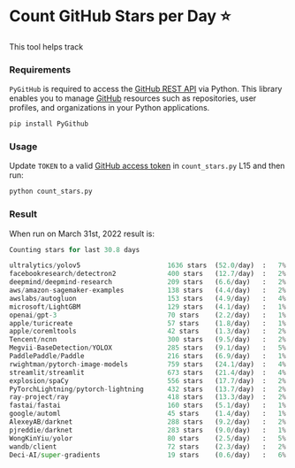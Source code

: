 # Count GitHub Stars per Day ⭐

This tool helps track 

### Requirements

`PyGitHub` is required to access the [GitHub REST API] via Python. This library enables you to manage [GitHub] resources such as repositories, user profiles, and organizations in your Python applications.

[GitHub REST API]: https://docs.github.com/en/rest
[GitHub]: https://github.com

```bash
pip install PyGithub
```

### Usage

Update `TOKEN` to a valid [GitHub access token](https://docs.github.com/en/authentication/keeping-your-account-and-data-secure/creating-a-personal-access-token) in `count_stars.py` L15 and then run:

```python
python count_stars.py
```

### Result

When run on March 31st, 2022 result is:

```python
Counting stars for last 30.8 days

ultralytics/yolov5                      1636 stars  (52.0/day)  :   7%|▋         | 1636/24118 [00:16<03:52, 96.58it/s]
facebookresearch/detectron2             400 stars   (12.7/day)  :   2%|▏         | 400/20363 [00:03<02:53, 114.75it/s]
deepmind/deepmind-research              209 stars   (6.6/day)   :   2%|▏         | 209/9924 [00:01<01:21, 119.41it/s]
aws/amazon-sagemaker-examples           138 stars   (4.4/day)   :   2%|▏         | 138/6723 [00:01<01:00, 108.33it/s]
awslabs/autogluon                       153 stars   (4.9/day)   :   4%|▎         | 153/4311 [00:01<00:35, 117.60it/s]
microsoft/LightGBM                      129 stars   (4.1/day)   :   1%|          | 129/13611 [00:01<02:17, 98.37it/s]
openai/gpt-3                            70 stars    (2.2/day)   :   1%|          | 70/11140 [00:00<02:21, 78.15it/s]
apple/turicreate                        57 stars    (1.8/day)   :   1%|          | 57/10648 [00:00<01:30, 116.69it/s]
apple/coremltools                       42 stars    (1.3/day)   :   2%|▏         | 42/2608 [00:00<00:29, 88.18it/s]
Tencent/ncnn                            300 stars   (9.5/day)   :   2%|▏         | 300/14175 [00:02<01:49, 126.88it/s]
Megvii-BaseDetection/YOLOX              285 stars   (9.1/day)   :   5%|▍         | 285/6021 [00:02<00:42, 133.68it/s]
PaddlePaddle/Paddle                     216 stars   (6.9/day)   :   1%|          | 216/17874 [00:01<02:26, 120.36it/s]
rwightman/pytorch-image-models          759 stars   (24.1/day)  :   4%|▍         | 759/17404 [00:05<02:11, 126.54it/s]
streamlit/streamlit                     673 stars   (21.4/day)  :   4%|▎         | 673/18486 [00:05<02:36, 113.52it/s]
explosion/spaCy                         556 stars   (17.7/day)  :   2%|▏         | 556/23048 [00:04<03:19, 112.54it/s]
PyTorchLightning/pytorch-lightning      432 stars   (13.7/day)  :   2%|▏         | 432/17868 [00:03<02:17, 126.56it/s]
ray-project/ray                         418 stars   (13.3/day)  :   2%|▏         | 418/19706 [00:03<02:42, 118.41it/s]
fastai/fastai                           160 stars   (5.1/day)   :   1%|          | 160/22108 [00:01<03:37, 100.89it/s]
google/automl                           45 stars    (1.4/day)   :   1%|          | 45/4941 [00:00<00:45, 106.84it/s]
AlexeyAB/darknet                        288 stars   (9.2/day)   :   2%|▏         | 288/18777 [00:02<02:24, 128.33it/s]
pjreddie/darknet                        283 stars   (9.0/day)   :   1%|▏         | 283/22486 [00:02<02:56, 125.59it/s]
WongKinYiu/yolor                        80 stars    (2.5/day)   :   5%|▌         | 80/1472 [00:00<00:14, 99.01it/s]
wandb/client                            72 stars    (2.3/day)   :   2%|▏         | 72/3791 [00:00<00:43, 86.35it/s]
Deci-AI/super-gradients                 19 stars    (0.6/day)   :   6%|▌         | 19/312 [00:00<00:06, 47.65it/s]
```
